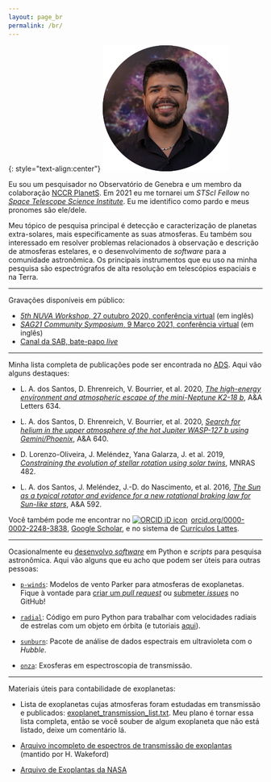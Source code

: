 ```yaml
---
layout: page_br
permalink: /br/
---
```


{: style="text-align:center"}
![leonardo-dos-santos](../images/profile.png "Leonardo A. dos Santos")

Eu sou um pesquisador no Observatório de Genebra e um membro da colaboração [NCCR PlanetS](http://nccr-planets.ch). Em 2021 eu me tornarei um *STScI Fellow* no [*Space Telescope Science Institute*](https://www.stsci.edu). Eu me identifico como pardo e meus pronomes são ele/dele.

Meu tópico de pesquisa principal é detecção e caracterização de planetas extra-solares, mais especificamente as suas atmosferas. Eu também sou interessado em resolver problemas relacionados à observação e descrição de atmosferas estelares, e o desenvolvimento de *software* para a comunidade astronômica. Os principais instrumentos que eu uso na minha pesquisa são espectrógrafos de alta resolução em telescópios espaciais e na Terra.

---

Gravações disponíveis em público:

* [*5th NUVA Workshop*, 27 outubro 2020, conferência virtual](https://exoplanet-talks.org/talk/261) (em inglês)
* [*SAG21 Community Symposium*, 9 Março 2021, conferência virtual](https://www.youtube.com/watch?v=Tr0ZkuO1sn8) (em inglês)
* [Canal da SAB, bate-papo *live*](https://youtu.be/Go74zYuRTLw)

---

Minha lista completa de publicações pode ser encontrada no [ADS](https://ui.adsabs.harvard.edu/search/q=author%3A%22dos%20Santos%2C%20L.%20A.%22%20AND%20database%3Aastronomy&sort=date%20desc%2C%20bibcode%20desc&p_=0). Aqui vão alguns destaques:

* L. A. dos Santos, D. Ehrenreich, V. Bourrier, et al. 2020, [*The high-energy environment and atmospheric escape of the mini-Neptune K2-18 b*](https://ui.adsabs.harvard.edu/abs/2020A%26A...634L...4D/abstract), A&A Letters 634.

* L. A. dos Santos, D. Ehrenreich, V. Bourrier, et al. 2020, [*Search for helium in the upper atmosphere of the hot Jupiter WASP-127 b using Gemini/Phoenix*](https://ui.adsabs.harvard.edu/abs/2020A%26A...640A..29D/abstract), A&A 640.

* D. Lorenzo-Oliveira, J. Meléndez, Yana Galarza, J. et al. 2019, [*Constraining the evolution of stellar rotation using solar twins*](https://ui.adsabs.harvard.edu/abs/2019MNRAS.485L..68L/abstract), MNRAS 482.

* L. A. dos Santos, J. Meléndez, J.-D. do Nascimento, et al. 2016, [*The Sun as a typical rotator and evidence for a new rotational braking law for Sun-like stars*](https://ui.adsabs.harvard.edu/abs/2016A%26A...592A.156D/abstract), A&A 592.

Você também pode me encontrar no <a href="https://orcid.org/0000-0002-2248-3838" target="orcid.widget" rel="noopener noreferrer" style="vertical-align:top;"><img src="https://orcid.org/sites/default/files/images/orcid_16x16.png" style="width:1em;margin-right:.5em;" alt="ORCID iD icon">orcid.org/0000-0002-2248-3838</a>, <a href="https://scholar.google.com/citations?user=qtgZdFIAAAAJ">Google Scholar</a>, e no sistema de [Currículos Lattes](http://lattes.cnpq.br/3229594928172764).

---

Ocasionalmente eu [desenvolvo *software*](https://github.com/ladsantos) em Python e *scripts* para pesquisa astronômica. Aqui vão alguns que eu acho que podem ser úteis para outras pessoas:

* [`p-winds`](https://p-winds.readthedocs.io/): Modelos de vento Parker para atmosferas de exoplanetas. Fique à vontade para [criar um *pull request*](https://github.com/ladsantos/p-winds/pulls) ou [submeter *issues*](https://github.com/ladsantos/p-winds/issues) no GitHub!

* [`radial`](https://github.com/ladsantos/radial): Código em puro Python para trabalhar com velocidades radiais de estrelas com um objeto em órbita (e tutoriais [aqui](https://github.com/ladsantos/RV_PS2017)).

* [`sunburn`](https://github.com/ladsantos/sunburn): Pacote de análise de dados espectrais em ultravioleta com o *Hubble*.

* [`onza`](https://github.com/ladsantos/onza): Exosferas em espectroscopia de transmissão.

---

Materiais úteis para contabilidade de exoplanetas:

* Lista de exoplanetas cujas atmosferas foram estudadas em transmissão e publicados: [exoplanet_transmission_list.txt](https://gist.github.com/ladsantos/33188da3be28941a2224cd7780445ec1). Meu plano é tornar essa lista completa, então se você souber de algum exoplaneta que não está listado, deixe um comentário lá.

* [Arquivo incompleto de espectros de transmissão de exoplantas](https://stellarplanet.org/science/exoplanet-transmission-spectra/) (mantido por H. Wakeford)

* [Arquivo de Exoplantas da NASA](https://exoplanetarchive.ipac.caltech.edu)